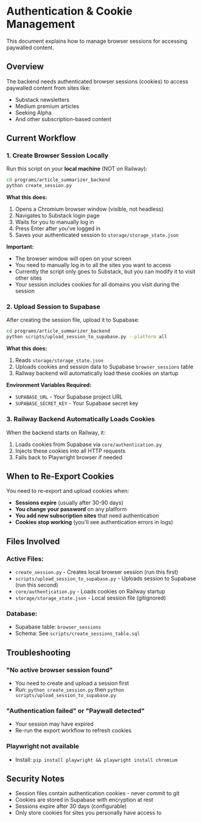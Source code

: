 # Authentication & Cookie Management

This document explains how to manage browser sessions for accessing paywalled content.

## Overview

The backend needs authenticated browser sessions (cookies) to access paywalled content from sites like:
- Substack newsletters
- Medium premium articles
- Seeking Alpha
- And other subscription-based content

## Current Workflow

### 1. Create Browser Session Locally

Run this script on your **local machine** (NOT on Railway):

```bash
cd programs/article_summarizer_backend
python create_session.py
```

**What this does:**
1. Opens a Chromium browser window (visible, not headless)
2. Navigates to Substack login page
3. Waits for you to manually log in
4. Press Enter after you've logged in
5. Saves your authenticated session to `storage/storage_state.json`

**Important:**
- The browser window will open on your screen
- You need to manually log in to all the sites you want to access
- Currently the script only goes to Substack, but you can modify it to visit other sites
- Your session includes cookies for all domains you visit during the session

### 2. Upload Session to Supabase

After creating the session file, upload it to Supabase:

```bash
cd programs/article_summarizer_backend
python scripts/upload_session_to_supabase.py --platform all
```

**What this does:**
1. Reads `storage/storage_state.json`
2. Uploads cookies and session data to Supabase `browser_sessions` table
3. Railway backend will automatically load these cookies on startup

**Environment Variables Required:**
- `SUPABASE_URL` - Your Supabase project URL
- `SUPABASE_SECRET_KEY` - Your Supabase secret key

### 3. Railway Backend Automatically Loads Cookies

When the backend starts on Railway, it:
1. Loads cookies from Supabase via `core/authentication.py`
2. Injects these cookies into all HTTP requests
3. Falls back to Playwright browser if needed

## When to Re-Export Cookies

You need to re-export and upload cookies when:
- **Sessions expire** (usually after 30-90 days)
- **You change your password** on any platform
- **You add new subscription sites** that need authentication
- **Cookies stop working** (you'll see authentication errors in logs)

## Files Involved

### Active Files:
- `create_session.py` - Creates local browser session (run this first)
- `scripts/upload_session_to_supabase.py` - Uploads session to Supabase (run this second)
- `core/authentication.py` - Loads cookies on Railway startup
- `storage/storage_state.json` - Local session file (gitignored)

### Database:
- Supabase table: `browser_sessions`
- Schema: See `scripts/create_sessions_table.sql`

## Troubleshooting

### "No active browser session found"
- You need to create and upload a session first
- Run: `python create_session.py` then `python scripts/upload_session_to_supabase.py`

### "Authentication failed" or "Paywall detected"
- Your session may have expired
- Re-run the export workflow to refresh cookies

### Playwright not available
- Install: `pip install playwright && playwright install chromium`

## Security Notes

- Session files contain authentication cookies - never commit to git
- Cookies are stored in Supabase with encryption at rest
- Sessions expire after 30 days (configurable)
- Only store cookies for sites you personally have access to
